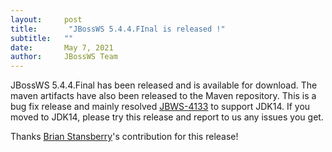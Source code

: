 ```yaml
---
layout:     post
title:       "JBossWS 5.4.4.FInal is released !"
subtitle:   ""
date:       May 7, 2021
author:     JBossWS Team
---
```


JBossWS 5.4.4.Final has been released and is available for download. The maven artifacts have also been released to the Maven repository.
This is a bug fix release and mainly resolved [JBWS-4133](https://issues.redhat.com/browse/JBWS-4133) to support JDK14.
If you moved to JDK14, please try this release and report to us any issues you get.

Thanks [Brian Stansberry](https://github.com/bstansberry)'s contribution for this release!





